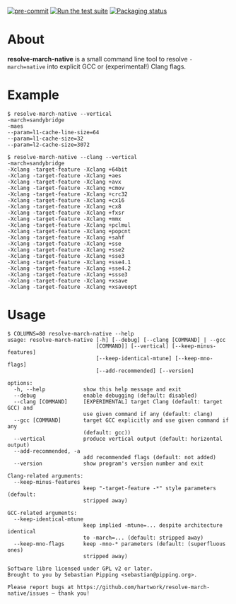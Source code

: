 [![pre-commit](https://img.shields.io/badge/pre--commit-enabled-brightgreen?logo=pre-commit)](https://github.com/pre-commit/pre-commit)
[![Run the test suite](https://github.com/hartwork/resolve-march-native/actions/workflows/run-tests.yml/badge.svg)](https://github.com/hartwork/resolve-march-native/actions/workflows/run-tests.yml)
[![Packaging status](https://repology.org/badge/tiny-repos/resolve-march-native.svg)](https://repology.org/project/resolve-march-native/versions)


# About

**resolve-march-native** is a small command line tool to resolve
`-march=native` into explicit GCC or (experimental!) Clang flags.


# Example

```console
$ resolve-march-native --vertical
-march=sandybridge
-maes
--param=l1-cache-line-size=64
--param=l1-cache-size=32
--param=l2-cache-size=3072
```

```console
$ resolve-march-native --clang --vertical
-march=sandybridge
-Xclang -target-feature -Xclang +64bit
-Xclang -target-feature -Xclang +aes
-Xclang -target-feature -Xclang +avx
-Xclang -target-feature -Xclang +cmov
-Xclang -target-feature -Xclang +crc32
-Xclang -target-feature -Xclang +cx16
-Xclang -target-feature -Xclang +cx8
-Xclang -target-feature -Xclang +fxsr
-Xclang -target-feature -Xclang +mmx
-Xclang -target-feature -Xclang +pclmul
-Xclang -target-feature -Xclang +popcnt
-Xclang -target-feature -Xclang +sahf
-Xclang -target-feature -Xclang +sse
-Xclang -target-feature -Xclang +sse2
-Xclang -target-feature -Xclang +sse3
-Xclang -target-feature -Xclang +sse4.1
-Xclang -target-feature -Xclang +sse4.2
-Xclang -target-feature -Xclang +ssse3
-Xclang -target-feature -Xclang +xsave
-Xclang -target-feature -Xclang +xsaveopt
```

# Usage

```console
$ COLUMNS=80 resolve-march-native --help
usage: resolve-march-native [-h] [--debug] [--clang [COMMAND] | --gcc
                            [COMMAND]] [--vertical] [--keep-minus-features]
                            [--keep-identical-mtune] [--keep-mno-flags]
                            [--add-recommended] [--version]

options:
  -h, --help            show this help message and exit
  --debug               enable debugging (default: disabled)
  --clang [COMMAND]     [EXPERIMENTAL] target Clang (default: target GCC) and
                        use given command if any (default: clang)
  --gcc [COMMAND]       target GCC explicitly and use given command if any
                        (default: gcc))
  --vertical            produce vertical output (default: horizontal output)
  --add-recommended, -a
                        add recommended flags (default: not added)
  --version             show program's version number and exit

Clang-related arguments:
  --keep-minus-features
                        keep "-target-feature -*" style parameters (default:
                        stripped away)

GCC-related arguments:
  --keep-identical-mtune
                        keep implied -mtune=... despite architecture identical
                        to -march=... (default: stripped away)
  --keep-mno-flags      keep -mno-* parameters (default: (superfluous ones)
                        stripped away)

Software libre licensed under GPL v2 or later.
Brought to you by Sebastian Pipping <sebastian@pipping.org>.

Please report bugs at https://github.com/hartwork/resolve-march-native/issues — thank you!
```
